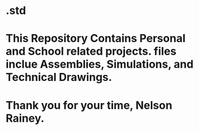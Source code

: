 # .std
# This Repository Contains Personal and School related projects. files inclue Assemblies, Simulations, and Technical Drawings.


# Thank you for your time, Nelson Rainey.
